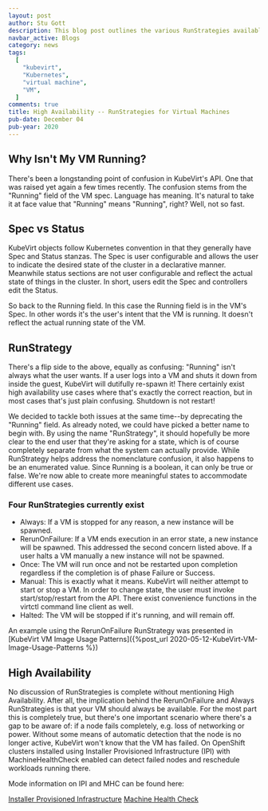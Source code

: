 ```yaml
---
layout: post
author: Stu Gott
description: This blog post outlines the various RunStrategies available to VMs
navbar_active: Blogs
category: news
tags:
  [
    "kubevirt",
    "Kubernetes",
    "virtual machine",
    "VM",
  ]
comments: true
title: High Availability -- RunStrategies for Virtual Machines
pub-date: December 04
pub-year: 2020
---
```


## Why Isn't My VM Running?

There's been a longstanding point of confusion in KubeVirt's API. One that was raised yet again a few times recently. The confusion stems from the "Running" field of the VM spec. Language has meaning. It's natural to take it at face value that "Running" means "Running", right? Well, not so fast.

## Spec vs Status

KubeVirt objects follow Kubernetes convention in that they generally have Spec and Status stanzas. The Spec is user configurable and allows the user to indicate the desired state of the cluster in a declarative manner. Meanwhile status sections are not user configurable and reflect the actual state of things in the cluster. In short, users edit the Spec and controllers edit the Status.

So back to the Running field. In this case the Running field is in the VM's Spec. In other words it's the user's intent that the VM is running. It doesn't reflect the actual running state of the VM.

## RunStrategy

There's a flip side to the above, equally as confusing: "Running" isn't always what the user wants. If a user logs into a VM and shuts it down from inside the guest, KubeVirt will dutifully re-spawn it! There certainly exist high availability use cases where that's exactly the correct reaction, but in most cases that's just plain confusing. Shutdown is not restart!

We decided to tackle both issues at the same time--by deprecating the "Running" field. As already noted, we could have picked a better name to begin with. By using the name "RunStrategy", it should hopefully be more clear to the end user that they're asking for a state, which is of course completely separate from what the system can actually provide. While RunStrategy helps address the nomenclature confusion, it also happens to be an enumerated value. Since Running is a boolean, it can only be true or false. We're now able to create more meaningful states to accommodate different use cases.

### Four RunStrategies currently exist

* Always: If a VM is stopped for any reason, a new instance will be spawned.
* RerunOnFailure: If a VM ends execution in an error state, a new instance will be spawned. This addressed the second concern listed above. If a user halts a VM manually a new instance will not be spawned.
* Once: The VM will run once and not be restarted upon completion regardless if the completion is of phase Failure or Success.
* Manual: This is exactly what it means. KubeVirt will neither attempt to start or stop a VM. In order to change state, the user must invoke start/stop/restart from the API. There exist convenience functions in the virtctl command line client as well.
* Halted: The VM will be stopped if it's running, and will remain off.

An example using the RerunOnFailure RunStrategy was presented in [KubeVirt VM Image Usage Patterns]({%post_url 2020-05-12-KubeVirt-VM-Image-Usage-Patterns %})

## High Availability

No discussion of RunStrategies is complete without mentioning High Availability. After all, the implication behind the RerunOnFailure and Always RunStrategies is that your VM should always be available. For the most part this is completely true, but there's one important scenario where there's a gap to be aware of: if a node fails completely, e.g. loss of networking or power. Without some means of automatic detection that the node is no longer active, KubeVirt won't know that the VM has failed. On OpenShift clusters installed using Installer Provisioned Infrastructure (IPI) with MachineHealthCheck enabled can detect failed nodes and reschedule workloads running there.

Mode information on IPI and MHC can be found here:

[Installer Provisioned Infrastructure](https://docs.openshift.com/container-platform/4.6/installing/installing_bare_metal_ipi/ipi-install-overview.html#ipi-install-overview)
[Machine Health Check](https://docs.openshift.com/container-platform/4.6/machine_management/deploying-machine-health-checks.html)
